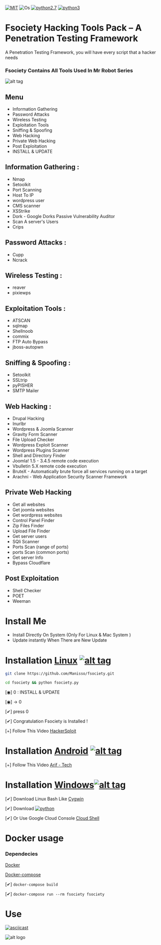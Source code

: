 [![MIT](https://img.shields.io/badge/license-MIT-blue.svg?style=flat-square)](https://github.com/Manisso/fsociety/blob/master/LICENSE) ![Os](https://img.shields.io/badge/Tested%20On-Linux%20|%20OSX%20|%20Windows%20|%20Android-yellowgreen.svg?style=flat-square)
[![python2.7](https://img.shields.io/badge/Python-2.7-green.svg?style=flat-square)](https://www.python.org/downloads/release/python-2714/)
[![python3](https://img.shields.io/badge/Python-3-green.svg?style=flat-square)](https://github.com/Manisso/fsociety/tree/python3)
# Fsociety Hacking Tools Pack – A Penetration Testing Framework
A Penetration Testing Framework, you will have every script that a hacker needs
### Fsociety Contains All Tools Used In Mr Robot Series
![alt tag](http://nikolaskama.me/content/images/2016/07/mr-robot-1.gif)
## Menu
+ Information Gathering
+ Password Attacks
+ Wireless Testing
+ Exploitation Tools
+ Sniffing & Spoofing
+ Web Hacking
+ Private Web Hacking
+ Post Exploitation
+ INSTALL & UPDATE

## Information Gathering : 
+ Nmap
+ Setoolkit
+ Port Scanning
+ Host To IP
+ wordpress user
+ CMS scanner
+ XSStrike
+ Dork - Google Dorks Passive Vulnerability Auditor
+ Scan A server's Users
+ Crips

## Password Attacks :
+ Cupp
+ Ncrack

## Wireless Testing :
+ reaver
+ pixiewps

## Exploitation Tools :
+ ATSCAN
+ sqlmap
+ Shellnoob
+ commix
+ FTP Auto Bypass
+ jboss-autopwn

## Sniffing & Spoofing :
+ Setoolkit
+ SSLtrip
+ pyPISHER
+ SMTP Mailer

## Web Hacking :
+ Drupal Hacking
+ Inurlbr
+ Wordpress & Joomla Scanner
+ Gravity Form Scanner
+ File Upload Checker
+ Wordpress Exploit Scanner
+ Wordpress Plugins Scanner
+ Shell and Directory Finder
+ Joomla! 1.5 - 3.4.5 remote code execution
+ Vbulletin 5.X remote code execution
+ BruteX - Automatically brute force all services running on a target
+ Arachni - Web Application Security Scanner Framework

## Private Web Hacking
+ Get all websites
+ Get joomla websites
+ Get wordpress websites
+ Control Panel Finder
+ Zip Files Finder
+ Upload File Finder
+ Get server users
+ SQli Scanner
+ Ports Scan (range of ports)
+ ports Scan (common ports)
+ Get server Info
+ Bypass Cloudflare


## Post Exploitation
+ Shell Checker
+ POET
+ Weeman

# Install Me
+ Install Directly On System (Only For Linux & Mac System )
+ Update instantly When There are New Update

# Installation [Linux](https://fr.wikipedia.org/wiki/Linux) [![alt tag](http://icons.iconarchive.com/icons/dakirby309/simply-styled/32/OS-Linux-icon.png)](https://fr.wikipedia.org/wiki/Linux)

```bash 
git clone https://github.com/Manisso/fsociety.git
```

```bash
cd fsociety && python fsociety.py
```

[◉] 0 : INSTALL & UPDATE

[◉] -> 0

[✔] press 0

[✔] Congratulation Fsociety is Installed !

[+] Follow This Video [HackerSploit](https://www.youtube.com/watch?v=t3uYpMrK2EU)


# Installation [Android](https://fr.wikipedia.org/wiki/Android) [![alt tag](https://cdn1.iconfinder.com/data/icons/logotypes/32/android-32.png)](https://fr.wikipedia.org/wiki/Android)
[+] Follow This Video [Arif - Tech](https://www.youtube.com/watch?v=JwK5oOBjpgQ&t=160s)

# Installation [Windows](https://fr.wikipedia.org/wiki/Microsoft_Windows)[![alt tag](http://icons.iconarchive.com/icons/yootheme/social-bookmark/32/social-windows-button-icon.png)](https://fr.wikipedia.org/wiki/Microsoft_Windows)

[✔] Download Linux Bash Like [Cygwin](https://www.cygwin.com/)

[✔] Download [![python](https://img.shields.io/badge/python-2.7%20|%203-brightgreen.svg)](https://www.python.org/downloads/release/python-2714/)

[✔] Or Use Google Cloud Console [Cloud Shell](https://console.cloud.google.com/cloudshell/editor?project=&pli=1&shellonly=true)

# Docker usage

### Dependecies

[Docker](https://www.docker.com/)

[Docker-compose](https://docs.docker.com/compose/install/)

[✔] `docker-compose build`

[✔] `docker-compose run --rm fsociety fsociety`

# Use
[![asciicast](https://asciinema.org/a/URj2nvpbYpeJyJe43KlASZ7fz.png)](https://asciinema.org/a/URj2nvpbYpeJyJe43KlASZ7fz)

![alt logo](https://media.giphy.com/media/xT0xeFxyHAKirrLa24/giphy.gif)
